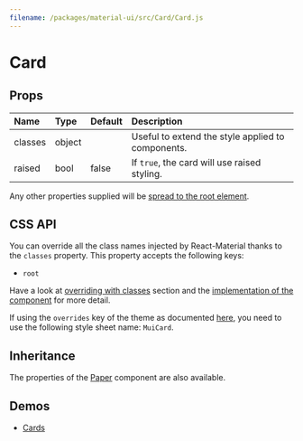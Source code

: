 ```yaml
---
filename: /packages/material-ui/src/Card/Card.js
---
```


<!--- This documentation is automatically generated, do not try to edit it. -->

# Card



## Props

| Name | Type | Default | Description |
|:-----|:-----|:--------|:------------|
| <span class="prop-name">classes</span> | <span class="prop-type">object |  | Useful to extend the style applied to components. |
| <span class="prop-name">raised</span> | <span class="prop-type">bool | <span class="prop-default">false</span> | If `true`, the card will use raised styling. |

Any other properties supplied will be [spread to the root element](/guides/api#spread).

## CSS API

You can override all the class names injected by React-Material thanks to the `classes` property.
This property accepts the following keys:
- `root`

Have a look at [overriding with classes](/customization/overrides#overriding-with-classes) section
and the [implementation of the component](http://git.dev.sh.ctripcorp.com/sixthquake/react-material/tree/develop/packages/material-ui/src/Card/Card.js)
for more detail.

If using the `overrides` key of the theme as documented
[here](/customization/themes#customizing-all-instances-of-a-component-type),
you need to use the following style sheet name: `MuiCard`.

## Inheritance

The properties of the [Paper](/api/paper) component are also available.

## Demos

- [Cards](/demos/cards)

